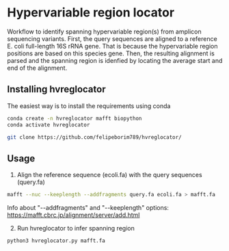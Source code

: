# Hypervariable region locator
Workflow to identify spanning hypervariable region(s) from amplicon sequencing variants.
First, the query sequences are aligned to a reference E. coli full-length 16S rRNA gene. That is because the hypervariable region positions are based on this species gene.
Then, the resulting alignment is parsed and the spanning region is idenfied by locating the average start and end of the alignment.

## Installing hvreglocator
The easiest way is to install the requirements using conda
```bash
conda create -n hvreglocator mafft biopython
conda activate hvreglocator

git clone https://github.com/felipeborim789/hvreglocator/
```

## Usage
01. Align the reference sequence (ecoli.fa) with the query sequences (query.fa)
```bash
mafft --nuc --keeplength --addfragments query.fa ecoli.fa > mafft.fa
```
Info about "--addfragments" and "--keeplength" options: https://mafft.cbrc.jp/alignment/server/add.html

02. Run hvreglocator to infer spanning region
```bash
python3 hvreglocator.py mafft.fa
```
